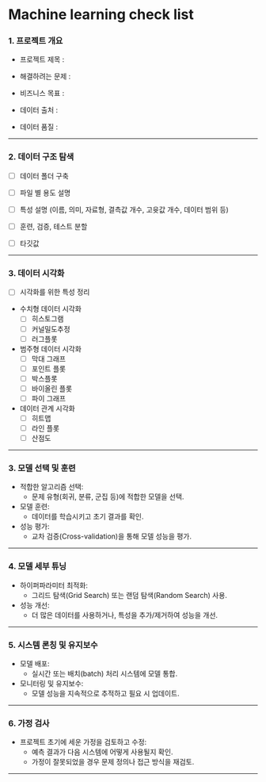 # Machine learning check list


### 1. 프로젝트 개요

- 프로젝트 제목 : 

- 해결하려는 문제 : 

- 비즈니스 목표 : 

- 데이터 출처 :

- 데이터 품질 : 

---

### 2. 데이터 구조 탐색


- [ ] 데이터 폴더 구축 

- [ ] 파일 별 용도 설명

- [ ] 특성 설명 (이름, 의미, 자료형, 결측값 개수, 고윳값 개수, 데이터 범위 등)

- [ ] 훈련, 검증, 테스트 분할

- [ ] 타깃값

---

### 3. 데이터 시각화

- [ ] 시각화를 위한 특성 정리

- 수치형 데이터 시각화
	- [ ] 히스토그램
	- [ ] 커널밀도추정
	- [ ] 러그플롯
- 범주형 데이터 시각화
	- [ ] 막대 그래프
	- [ ] 포인트 플롯
	- [ ] 박스플롯
	- [ ] 바이올린 플롯
	- [ ] 파이 그래프
- 데이터 관계 시각화
	- [ ] 히트맵
	- [ ] 라인 플롯
	- [ ] 산점도

---

### 3. 모델 선택 및 훈련
- 적합한 알고리즘 선택:
  - 문제 유형(회귀, 분류, 군집 등)에 적합한 모델을 선택.
- 모델 훈련:
  - 데이터를 학습시키고 초기 결과를 확인.
- 성능 평가:
  - 교차 검증(Cross-validation)을 통해 모델 성능을 평가.

---

### 4. 모델 세부 튜닝
- 하이퍼파라미터 최적화:
  - 그리드 탐색(Grid Search) 또는 랜덤 탐색(Random Search) 사용.
- 성능 개선:
  - 더 많은 데이터를 사용하거나, 특성을 추가/제거하여 성능을 개선.

---

### 5. 시스템 론칭 및 유지보수
- 모델 배포:
  - 실시간 또는 배치(batch) 처리 시스템에 모델 통합.
- 모니터링 및 유지보수:
  - 모델 성능을 지속적으로 추적하고 필요 시 업데이트.

---

### 6. 가정 검사
- 프로젝트 초기에 세운 가정을 검토하고 수정:
  - 예측 결과가 다음 시스템에 어떻게 사용될지 확인.
  - 가정이 잘못되었을 경우 문제 정의나 접근 방식을 재검토.

---